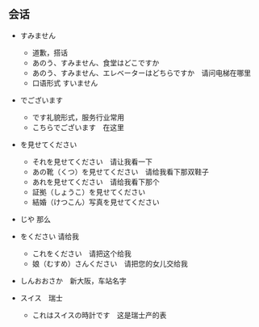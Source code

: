 ## 会话

- すみません　
    - 道歉，搭话
    - あのう、すみません、食堂はどこですか
    - あのう、すみません、エレベーターはどちらですか　请问电梯在哪里
    - 口语形式 すいません

- でございます　
    - です礼貌形式，服务行业常用
    - こちらでございます　在这里

- を見せてください
    - それを見せてください　请让我看一下
    - あの靴（くつ）を見せてください　请给我看下那双鞋子
    - あれを見せてください　请给我看下那个
    - 証拠（しょうこ）を見せてください
    - 結婚（けつこん）写真を見せてください
    
- じや 那么

- をください 请给我
    - これをください　请把这个给我
    - 娘（むすめ）さんください　请把您的女儿交给我

- しんおおさか　新大阪，车站名字

- スイス　瑞士
    - これはスイスの時計です　这是瑞士产的表



